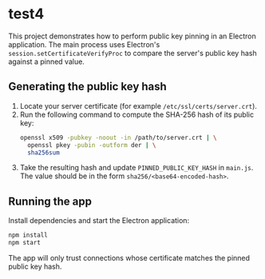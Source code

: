 # test4

This project demonstrates how to perform public key pinning in an Electron
application. The main process uses Electron's `session.setCertificateVerifyProc`
to compare the server's public key hash against a pinned value.

## Generating the public key hash
1. Locate your server certificate (for example `/etc/ssl/certs/server.crt`).
2. Run the following command to compute the SHA-256 hash of its public key:
   ```bash
   openssl x509 -pubkey -noout -in /path/to/server.crt | \
     openssl pkey -pubin -outform der | \
     sha256sum
   ```
3. Take the resulting hash and update `PINNED_PUBLIC_KEY_HASH` in `main.js`.
   The value should be in the form `sha256/<base64-encoded-hash>`.

## Running the app
Install dependencies and start the Electron application:

```bash
npm install
npm start
```

The app will only trust connections whose certificate matches the pinned public
key hash.

